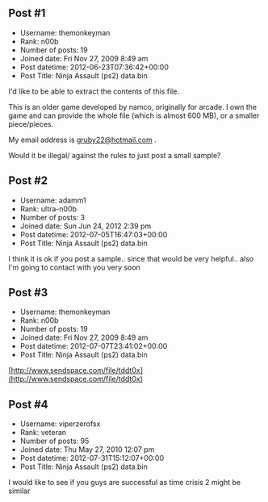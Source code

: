 ## Post #1
- Username: themonkeyman
- Rank: n00b
- Number of posts: 19
- Joined date: Fri Nov 27, 2009 8:49 am
- Post datetime: 2012-06-23T07:36:42+00:00
- Post Title: Ninja Assault (ps2) data.bin

I'd like to be able to extract the contents of this file.

This is an older game developed by namco, originally for arcade. I own the game and can provide the whole file (which is almost 600 MB), or a smaller piece/pieces.

My email address is [gruby22@hotmail.com](mailto:gruby22@hotmail.com) .

Would it be illegal/ against the rules to just post a small sample?
## Post #2
- Username: adamm1
- Rank: ultra-n00b
- Number of posts: 3
- Joined date: Sun Jun 24, 2012 2:39 pm
- Post datetime: 2012-07-05T16:47:03+00:00
- Post Title: Ninja Assault (ps2) data.bin

I think it is ok if you post a sample.. since that would be very helpful..
also I'm going to contact with you very soon
## Post #3
- Username: themonkeyman
- Rank: n00b
- Number of posts: 19
- Joined date: Fri Nov 27, 2009 8:49 am
- Post datetime: 2012-07-07T23:41:02+00:00
- Post Title: Ninja Assault (ps2) data.bin

[http://www.sendspace.com/file/tddt0x](http://www.sendspace.com/file/tddt0x)
## Post #4
- Username: viperzerofsx
- Rank: veteran
- Number of posts: 95
- Joined date: Thu May 27, 2010 12:07 pm
- Post datetime: 2012-07-31T15:12:07+00:00
- Post Title: Ninja Assault (ps2) data.bin

I would like to see if you guys are successful as time crisis 2 might be similar
